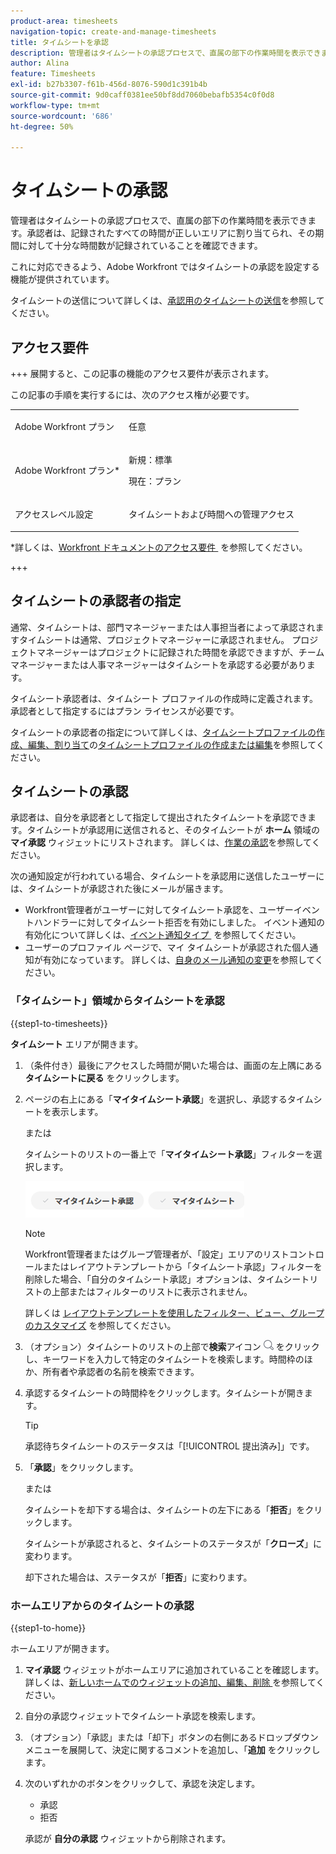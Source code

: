 ```yaml
---
product-area: timesheets
navigation-topic: create-and-manage-timesheets
title: タイムシートを承認
description: 管理者はタイムシートの承認プロセスで、直属の部下の作業時間を表示できます。承認者は、記録されたすべての時間が正しいエリアに割り当てられ、その期間に対して十分な時間数が記録されていることを確認できます。
author: Alina
feature: Timesheets
exl-id: b27b3307-f61b-456d-8076-590d1c391b4b
source-git-commit: 9d0caff0381ee50bf8dd7060bebafb5354c0f0d8
workflow-type: tm+mt
source-wordcount: '686'
ht-degree: 50%

---
```


# タイムシートの承認

<!--Audited: 8/2024-->

管理者はタイムシートの承認プロセスで、直属の部下の作業時間を表示できます。承認者は、記録されたすべての時間が正しいエリアに割り当てられ、その期間に対して十分な時間数が記録されていることを確認できます。

これに対応できるよう、Adobe Workfront ではタイムシートの承認を設定する機能が提供されています。

タイムシートの送信について詳しくは、[承認用のタイムシートの送信](../../timesheets/create-and-manage-timesheets/submit-timesheet-for-approval.md)を参照してください。

## アクセス要件

+++ 展開すると、この記事の機能のアクセス要件が表示されます。

この記事の手順を実行するには、次のアクセス権が必要です。

<table style="table-layout:auto"> 
 <col> 
 </col> 
 <col> 
 </col> 
 <tbody> 
  <tr> 
   <td role="rowheader"><p>Adobe Workfront プラン</p></td> 
   <td> <p>任意</p> </td> 
  </tr> 
  <tr> 
   <td role="rowheader"><p>Adobe Workfront プラン*</p></td> 
   <td> <p>新規：標準</p>
   <p>現在：プラン </p> 
   <tr> 
   <td role="rowheader">アクセスレベル設定</td> 
   <td> <p>タイムシートおよび時間への管理アクセス </p> </td> 
  </tr>

</td> 
  </tr> 
 </tbody> 
</table>

*詳しくは、[Workfront ドキュメントのアクセス要件 &#x200B;](/help/quicksilver/administration-and-setup/add-users/access-levels-and-object-permissions/access-level-requirements-in-documentation.md) を参照してください。

+++

## タイムシートの承認者の指定

通常、タイムシートは、部門マネージャーまたは人事担当者によって承認されますタイムシートは通常、プロジェクトマネージャーに承認されません。 プロジェクトマネージャーはプロジェクトに記録された時間を承認できますが、チームマネージャーまたは人事マネージャーはタイムシートを承認する必要があります。

タイムシート承認者は、タイムシート プロファイルの作成時に定義されます。 承認者として指定するにはプラン ライセンスが必要です。

タイムシートの承認者の指定について詳しくは、[タイムシートプロファイルの作成、編集、割り当て](../../timesheets/create-and-manage-timesheets/create-timesheet-profiles.md)の[タイムシートプロファイルの作成または編集](../../timesheets/create-and-manage-timesheets/create-timesheet-profiles.md#create)を参照してください。

## タイムシートの承認

承認者は、自分を承認者として指定して提出されたタイムシートを承認できます。タイムシートが承認用に送信されると、そのタイムシートが **ホーム** 領域の **マイ承認** ウィジェットにリストされます。 詳しくは、[作業の承認](../../review-and-approve-work/manage-approvals/approving-work.md)を参照してください。

次の通知設定が行われている場合、タイムシートを承認用に送信したユーザーには、タイムシートが承認された後にメールが届きます。

* Workfront管理者がユーザーに対してタイムシート承認を、ユーザーイベントハンドラーに対してタイムシート拒否を有効にしました。 イベント通知の有効化について詳しくは、[&#x200B; イベント通知タイプ &#x200B;](../../administration-and-setup/manage-workfront/emails/event-notifications-available-in-wf.md) を参照してください。
* ユーザーのプロファイル ページで、マイ タイムシートが承認された個人通知が有効になっています。 詳しくは、[自身のメール通知の変更](/help/quicksilver/workfront-basics/using-notifications/activate-or-deactivate-your-own-event-notifications.md)を参照してください。

### 「タイムシート」領域からタイムシートを承認

{{step1-to-timesheets}}

**タイムシート** エリアが開きます。

1. （条件付き）最後にアクセスした時間が開いた場合は、画面の左上隅にある **タイムシートに戻る** をクリックします。

1. ページの右上にある「**マイタイムシート承認**」を選択し、承認するタイムシートを表示します。

   または

   タイムシートのリストの一番上で「**マイタイムシート承認**」フィルターを選択します。

   ![](assets/my-timesheet-approvals-my-timesheets-pills-on-timesheets-list-nwe-350x58.png)

   >[!NOTE]
   >
   >Workfront管理者またはグループ管理者が、「設定」エリアのリストコントロールまたはレイアウトテンプレートから「タイムシート承認」フィルターを削除した場合、「自分のタイムシート承認」オプションは、タイムシートリストの上部またはフィルターのリストに表示されません。
   >
   >詳しくは [&#x200B; レイアウトテンプレートを使用したフィルター、ビュー、グループのカスタマイズ &#x200B;](../../administration-and-setup/customize-workfront/use-layout-templates/customize-fvg-list-controls-layout-template.md) を参照してください。
   >   
   >

1. （オプション）タイムシートのリストの上部で&#x200B;**検索**&#x200B;アイコン ![](assets/search-icon.png) をクリックし、キーワードを入力して特定のタイムシートを検索します。時間枠のほか、所有者や承認者の名前を検索できます。
1. 承認するタイムシートの時間枠をクリックします。タイムシートが開きます。

   >[!TIP]
   >
   >承認待ちタイムシートのステータスは「[!UICONTROL 提出済み]」です。


1. 「**承認**」をクリックします。

   または

   タイムシートを却下する場合は、タイムシートの左下にある「**拒否**」をクリックします。

   タイムシートが承認されると、タイムシートのステータスが「**クローズ**」に変わります。

   却下された場合は、ステータスが「**拒否**」に変わります。

### ホームエリアからのタイムシートの承認

{{step1-to-home}}

ホームエリアが開きます。

1. **マイ承認** ウィジェットがホームエリアに追加されていることを確認します。 詳しくは、[&#x200B; 新しいホームでのウィジェットの追加、編集、削除 &#x200B;](/help/quicksilver/workfront-basics/using-home/using-the-home-area/add-edit-remove-widgets-in-new-home.md) を参照してください。
1. 自分の承認ウィジェットでタイムシート承認を検索します。
1. （オプション）「承認」または「却下」ボタンの右側にあるドロップダウンメニューを展開して、決定に関するコメントを追加し、「**追加** をクリックします。
1. 次のいずれかのボタンをクリックして、承認を決定します。

   * 承認
   * 拒否

   承認が **自分の承認** ウィジェットから削除されます。


